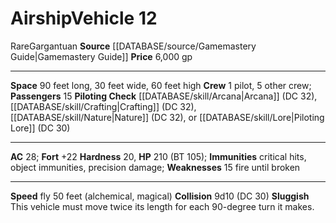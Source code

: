 ﻿---
ac: '28'
burrow_speed: null
climb_speed: null
fly_speed: '50'
fortitude: '+22'
hardness: '20'
hp: '210'
id: '1'
item_category: Vehicles
land_speed: null
level: '12'
max_speed: '50'
name: Airship
price: 6,000 gp
rarity: Rare
reflex: null
resistance: null
rus_type_level: null
school: null
size: Gargantuan
source: '[[DATABASE/source/Gamemastery Guide|Gamemastery Guide]]'
swim_speed: null
trait:
- '[[DATABASE/trait/Rare|Rare]]'
type: Vehicle

---
# Airship<span class="item-type">Vehicle 12</span>

<span class="trait-rare item-trait">Rare</span><span class="trait-size item-trait">Gargantuan</span>
**Source** [[DATABASE/source/Gamemastery Guide|Gamemastery Guide]]
**Price** 6,000 gp

---
**Space** 90 feet long, 30 feet wide, 60 feet high
**Crew** 1 pilot, 5 other crew; **Passengers** 15
**Piloting Check** [[DATABASE/skill/Arcana|Arcana]] (DC 32), [[DATABASE/skill/Crafting|Crafting]] (DC 32), [[DATABASE/skill/Nature|Nature]] (DC 32), or [[DATABASE/skill/Lore|Piloting Lore]] (DC 30)

---
**AC** 28; **Fort** +22
**Hardness** 20, **HP** 210 (BT 105); **Immunities** critical hits, object immunities, precision damage; **Weaknesses** 15 fire until broken

---
**Speed** fly 50 feet (alchemical, magical)
**Collision** 9d10 (DC 30)
**Sluggish** This vehicle must move twice its length for each 90-degree turn it makes.